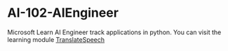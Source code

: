 # AI-102-AIEngineer
Microsoft Learn AI Engineer track applications in python. 
You can visit the learning module [TranslateSpeech](https://learn.microsoft.com/en-us/training/modules/translate-speech-speech-service?wt.mc_id=studentamb_211042)
